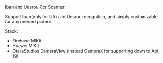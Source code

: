 Iban and Uesrou Ocr Scanner.

Support Iban(only for UA) and Uesrou recognition, and simply customizable for any needed pattern.

Stack:
- Firebase MlKit
- Huawei MlKit
- OtaliaStudios CameraView (instead CameraX for supporting down to Api 19)
